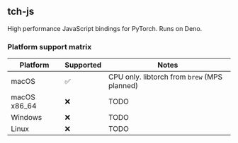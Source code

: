 ## tch-js

High performance JavaScript bindings for PyTorch. Runs on Deno.

### Platform support matrix

| Platform     | Supported | Notes                                        |
| ------------ | --------- | -------------------------------------------- |
| macOS        | ✅        | CPU only. libtorch from `brew` (MPS planned) |
| macOS x86_64 | ❌        | TODO                                         |
| Windows      | ❌        | TODO                                         |
| Linux        | ❌        | TODO                                         |
